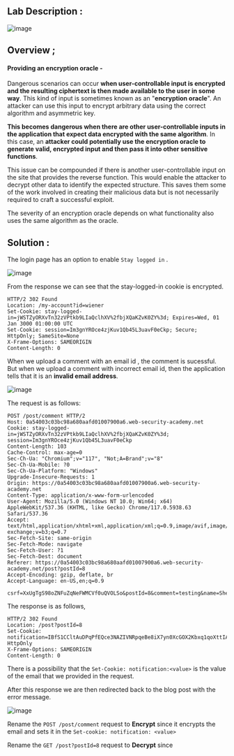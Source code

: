 ## Lab Description :

![image](https://github.com/sh3bu/Portswigger_labs/assets/67383098/52590bf6-6f74-410d-8c80-3a35e9a05210)

## Overview ;

#### Providing an encryption oracle -

Dangerous scenarios can occur **when user-controllable input is encrypted and the resulting ciphertext is then made available to the user in some way**. This kind of input is sometimes known as an "**encryption oracle**". An attacker can use this input to encrypt arbitrary data using the correct algorithm and asymmetric key.

**This becomes dangerous when there are other user-controllable inputs in the application that expect data encrypted with the same algorithm**. In this case, an **attacker could potentially use the encryption oracle to generate valid, encrypted input and then pass it into other sensitive functions**.

This issue can be compounded if there is another user-controllable input on the site that provides the reverse function. This would enable the attacker to decrypt other data to identify the expected structure. This saves them some of the work involved in creating their malicious data but is not necessarily required to craft a successful exploit.

The severity of an encryption oracle depends on what functionality also uses the same algorithm as the oracle. 

## Solution :

The login page has an option to enable `Stay logged in` .

![image](https://github.com/sh3bu/Portswigger_labs/assets/67383098/710d1cac-22cb-49ce-a127-269125a34308)

From the response we can see that the stay-logged-in cookie is encrypted.

```http
HTTP/2 302 Found
Location: /my-account?id=wiener
Set-Cookie: stay-logged-in=jWSTZyORXvTn32zVPtkb9LIaQclhXV%2fbjXQaKZvK0ZY%3d; Expires=Wed, 01 Jan 3000 01:00:00 UTC
Set-Cookie: session=Im3gnYROce4zjKuv1Qb45L3uavF0eCkp; Secure; HttpOnly; SameSite=None
X-Frame-Options: SAMEORIGIN
Content-Length: 0
```

When we upload a comment with an email id , the comment is sucessful. But when we upload a comment with incorrect email id, then the application tells that it is an **invalid email address**.

![image](https://github.com/sh3bu/Portswigger_labs/assets/67383098/9d8f4acf-3fd7-42a7-adb7-cec8b5844393)


The request is as follows:

```http
POST /post/comment HTTP/2
Host: 0a54003c03bc98a680aafd01007900a6.web-security-academy.net
Cookie: stay-logged-in=jWSTZyORXvTn32zVPtkb9LIaQclhXV%2fbjXQaKZvK0ZY%3d; session=Im3gnYROce4zjKuv1Qb45L3uavF0eCkp
Content-Length: 103
Cache-Control: max-age=0
Sec-Ch-Ua: "Chromium";v="117", "Not;A=Brand";v="8"
Sec-Ch-Ua-Mobile: ?0
Sec-Ch-Ua-Platform: "Windows"
Upgrade-Insecure-Requests: 1
Origin: https://0a54003c03bc98a680aafd01007900a6.web-security-academy.net
Content-Type: application/x-www-form-urlencoded
User-Agent: Mozilla/5.0 (Windows NT 10.0; Win64; x64) AppleWebKit/537.36 (KHTML, like Gecko) Chrome/117.0.5938.63 Safari/537.36
Accept: text/html,application/xhtml+xml,application/xml;q=0.9,image/avif,image/webp,image/apng,*/*;q=0.8,application/signed-exchange;v=b3;q=0.7
Sec-Fetch-Site: same-origin
Sec-Fetch-Mode: navigate
Sec-Fetch-User: ?1
Sec-Fetch-Dest: document
Referer: https://0a54003c03bc98a680aafd01007900a6.web-security-academy.net/post?postId=8
Accept-Encoding: gzip, deflate, br
Accept-Language: en-US,en;q=0.9

csrf=XxUgTgS98oZNFuZqNeFWMCVf0uQVOLSo&postId=8&comment=testing&name=Shebu&email=shebu.test.com&website=
```

The response is as follows,

```http
HTTP/2 302 Found
Location: /post?postId=8
Set-Cookie: notification=IBfS1CCltAuDPqPfEQce3NAZIVNRpqeBe8iX7yn0XcGOX2Kbxq1qoXttIAg1qPkF; HttpOnly
X-Frame-Options: SAMEORIGIN
Content-Length: 0
```

There is a possibility that the `Set-Cookie: notification:<value>` is the value of the email that we provided in the request.

After this response we are then redirected back to the blog post with the error message.

![image](https://github.com/sh3bu/Portswigger_labs/assets/67383098/ad47d49d-76ed-498b-99ae-ae701ad80c80)

Rename the `POST /post/comment` request to **Encrypt** since it encrypts the email and sets it in the `Set-cookie: notification: <value>`

Rename the `GET /post?postId=8` request to **Decrypt** since 
